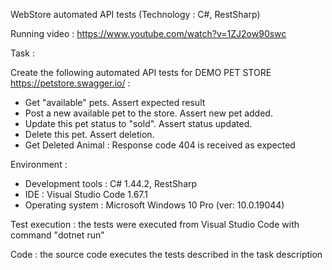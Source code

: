 WebStore automated API tests (Technology : C#, RestSharp)

Running video : https://www.youtube.com/watch?v=1ZJ2ow90swc

Task : 

Create the following automated API tests for DEMO PET STORE https://petstore.swagger.io/ :

- Get "available" pets. Assert expected result
- Post a new available pet to the store. Assert new pet added.
- Update this pet status to "sold". Assert status updated.
- Delete this pet. Assert deletion.
- Get Deleted Animal : Response code 404 is received as expected

Environment :

- Development tools :  C# 1.44.2, RestSharp
- IDE               :  Visual Studio Code 1.67.1
- Operating system  :  Microsoft Windows 10 Pro (ver: 10.0.19044)

Test execution : the tests were executed from Visual Studio Code with command "dotnet run"

Code : the source code executes the tests described in the task description
   


